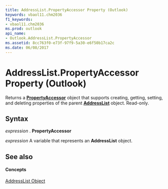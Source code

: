 ```yaml
---
title: AddressList.PropertyAccessor Property (Outlook)
keywords: vbaol11.chm2036
f1_keywords:
- vbaol11.chm2036
ms.prod: outlook
api_name:
- Outlook.AddressList.PropertyAccessor
ms.assetid: 8cc763f0-e73f-97f9-5a30-e6f50b17ca2c
ms.date: 06/08/2017
---
```



# AddressList.PropertyAccessor Property (Outlook)

Returns a **[PropertyAccessor](propertyaccessor-object-outlook.md)** object that supports creating, getting, setting, and deleting properties of the parent **[AddressList](addresslist-object-outlook.md)** object. Read-only.


## Syntax

 _expression_ . **PropertyAccessor**

 _expression_ A variable that represents an **AddressList** object.


## See also


#### Concepts


[AddressList Object](addresslist-object-outlook.md)

